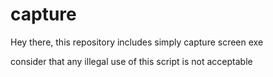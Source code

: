 # capture
Hey there,
this repository includes simply capture screen exe

consider that any illegal use of this script is not acceptable
